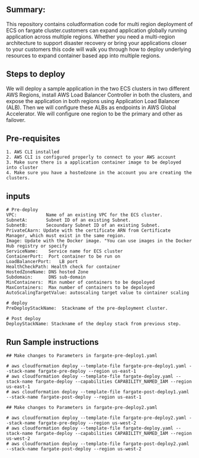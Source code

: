 ## Summary:
This repository contains coludformation code for multi region deployment of ECS on fargate cluster.customers can expand application globally running application across multiple regions. Whether you need a multi-region architecture to support disaster recovery or bring your applications closer to your customers this code will walk you through how to deploy underlying resources to expand container based app into multiple regions.

## Steps to deploy
We will deploy a sample application in the two ECS clusters in two different AWS Regions, install AWS Load Balancer Controller in both the clusters, and expose the application in both regions using Application Load Balancer (ALB). Then we will configure these ALBs as endpoints in AWS Global Accelerator. We will configure one region to be the primary and other as failover.

## Pre-requisites

    1. AWS CLI installed
    2. AWS CLI is configured properly to connect to your AWS account
    3. Make sure there is a application container image to be deployed into cluster
    4. Make sure you have a hostedzone in the account you are creating the clusters.

## inputs

    # Pre-deploy
    VPC:           Name of an existing VPC for the ECS cluster.
    SubnetA:       Subnet ID of an existing Subnet.
    SubnetB:       Secoundary Subnet ID of an existing Subnet.
    PrivateCAarn: Update with the certificate ARN from Certificate Manager, which must exist in the same region.
    Image: Update with the Docker image. "You can use images in the Docker Hub registry or specify 
    ServiceName:    Service name for ECS cluster
    ContainerPort:  Port container to be run on
    LoadBalancerPort:   LB port
    HealthCheckPath: Health check for container
    HostedZoneName: DNS hosted Zone
    Subdomain:      DNS sub-domain
    MinContainers:  Min number of containers to be depoloyed
    MaxContainers:  Max number of containers to be depoloyed
    AutoScalingTargetValue: autoscaling target value to container scaling

    # deploy
    PreDeployStackName:  Stackname of the pre-deployment cluster.

    # Post deploy
    DeployStackName: Stackname of the deploy stack from previous step. 

## Run Sample instructions

    ## Make changes to Parameters in fargate-pre-deploy1.yaml

    # aws cloudformation deploy --template-file fargate-pre-deploy1.yaml --stack-name fargate-pre-deploy --region us-east-1
    # aws cloudformation deploy --template-file fargate-deploy.yaml --stack-name fargate-deploy --capabilities CAPABILITY_NAMED_IAM --region us-east-1
    # aws cloudformation deploy --template-file fargate-post-deploy1.yaml --stack-name fargate-post-deploy --region us-east-1

    ## Make changes to Parameters in fargate-pre-deploy2.yaml

    # aws cloudformation deploy --template-file fargate-pre-deploy2.yaml --stack-name fargate-pre-deploy --region us-west-2
    # aws cloudformation deploy --template-file fargate-deploy.yaml --stack-name fargate-deploy --capabilities CAPABILITY_NAMED_IAM --region us-west-2
    # aws cloudformation deploy --template-file fargate-post-deploy2.yaml --stack-name fargate-post-deploy --region us-west-2

